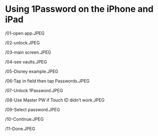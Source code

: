 # Using 1Password on the iPhone and iPad


/01-open app.JPEG

/02-unlock.JPEG

/03-main screen.JPEG

/04-see vaults.JPEG

/05-Disney example.JPEG

/06-Tap in field then tap Passwords.JPEG

/07-Unlock 1Password.JPEG

/08-Use Master PW if Touch ID didn’t work.JPEG

/09-Select password.JPEG

/10-Continue.JPEG

/11-Done.JPEG